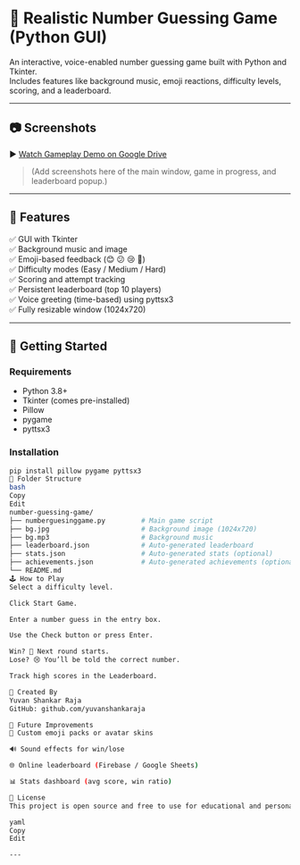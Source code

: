 # 🎯 Realistic Number Guessing Game (Python GUI)

An interactive, voice-enabled number guessing game built with Python and Tkinter.  
Includes features like background music, emoji reactions, difficulty levels, scoring, and a leaderboard.

---

## 📷 Screenshots

▶️ [Watch Gameplay Demo on Google Drive](https://drive.google.com/file/d/1aSZ-GiCflCRAtGoWODp2wp4e6_QgP6ok/view?usp=drive_link)


> (Add screenshots here of the main window, game in progress, and leaderboard popup.)

---

## 🧠 Features

✅ GUI with Tkinter  
✅ Background music and image  
✅ Emoji-based feedback (😊 😕 😢 🎉)  
✅ Difficulty modes (Easy / Medium / Hard)  
✅ Scoring and attempt tracking  
✅ Persistent leaderboard (top 10 players)  
✅ Voice greeting (time-based) using pyttsx3  
✅ Fully resizable window (1024x720)

---

## 🚀 Getting Started

### Requirements

- Python 3.8+
- Tkinter (comes pre-installed)
- Pillow
- pygame
- pyttsx3

### Installation

```bash
pip install pillow pygame pyttsx3
📁 Folder Structure
bash
Copy
Edit
number-guessing-game/
├── numberguesinggame.py         # Main game script
├── bg.jpg                       # Background image (1024x720)
├── bg.mp3                       # Background music
├── leaderboard.json             # Auto-generated leaderboard
├── stats.json                   # Auto-generated stats (optional)
├── achievements.json            # Auto-generated achievements (optional)
└── README.md
🕹️ How to Play
Select a difficulty level.

Click Start Game.

Enter a number guess in the entry box.

Use the Check button or press Enter.

Win? 🎉 Next round starts.
Lose? 😢 You’ll be told the correct number.

Track high scores in the Leaderboard.

👤 Created By
Yuvan Shankar Raja
GitHub: github.com/yuvanshankaraja

🏁 Future Improvements
🎨 Custom emoji packs or avatar skins

🔊 Sound effects for win/lose

🌐 Online leaderboard (Firebase / Google Sheets)

📊 Stats dashboard (avg score, win ratio)

📜 License
This project is open source and free to use for educational and personal use.

yaml
Copy
Edit

---
